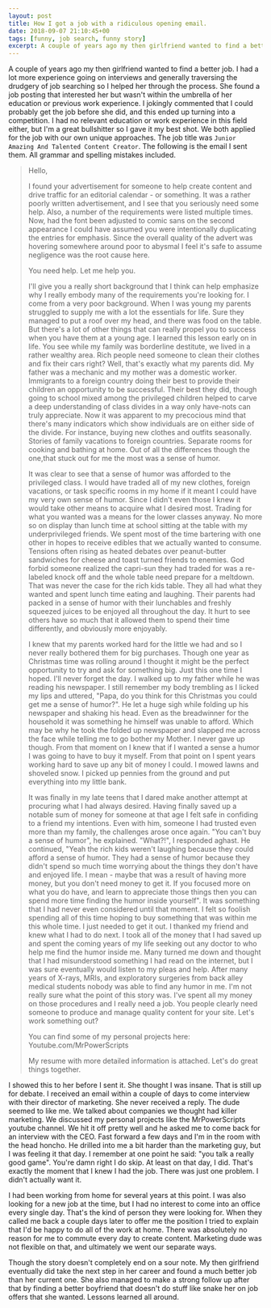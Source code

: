 ```yaml
---
layout: post
title: How I got a job with a ridiculous opening email.
date: 2018-09-07 21:10:45+00
tags: [funny, job search, funny story]
excerpt: A couple of years ago my then girlfriend wanted to find a better job. I had a lot more experience going on interviews and generally traversing the drudgery of job searching so I helped her through the process. She found a job posting that interested her but wasn't within the umbrella of her education or previous work experience. I jokingly commented that I could probably get the job before she did, and this ended up turning into a competition. I had no relevant education or work experience in this field either, but I'm a great bullshitter so I gave it my best shot. We both applied for the job with our own unique approaches.
---
```


A couple of years ago my then girlfriend wanted to find a better job. I had a lot more experience going on interviews and generally traversing the drudgery of job searching so I helped her through the process. She found a job posting that interested her but wasn't within the umbrella of her education or previous work experience. I jokingly commented that I could probably get the job before she did, and this ended up turning into a competition. I had no relevant education or work experience in this field either, but I'm a great bullshitter so I gave it my best shot. We both applied for the job with our own unique approaches. The job title was `Junior Amazing And Talented Content Creator`. The following is the email I sent them. All grammar and spelling mistakes included.

>Hello,
>
>I found your advertisement for someone to help create content and drive traffic for an editorial calendar - or something. It was a rather poorly written advertisement, and I see that you seriously need some help. Also, a number of the requirements were listed multiple times. Now, had the font been adjusted to comic sans on the second appearance I could have assumed you were intentionally duplicating the entries for emphasis. Since the overall quality of the advert was hovering somewhere around poor to abysmal I feel it's safe to assume negligence was the root cause here.
>
>You need help. Let me help you.
>
>I'll give you a really short background that I think can help emphasize why I really embody many of the requirements you're looking for. I come from a very poor background. When I was young my parents struggled to supply me with a lot the essentials for life. Sure they managed to put a roof over my head, and there was food on the table. But there's a lot of other things that can really propel you to success when you have them at a young age. I learned this lesson early on in life. 
>You see while my family was borderline destitute, we lived in a rather wealthy area. Rich people need someone to clean their clothes and fix their cars right? Well, that's exactly what my parents did. My father was a mechanic and my mother was a domestic worker. Immigrants to a foreign country doing their best to provide their children an opportunity to be successful. Their best they did, though going to school mixed among the privileged children helped to carve a deep understanding of class divides in a way only have-nots can truly appreciate. Now it was apparent to my precocious mind that there's many indicators which show individuals are on either side of the divide. For instance, buying new clothes and outfits seasonally. Stories of family vacations to foreign countries. Separate rooms for cooking and bathing at home. Out of all the differences though the one,that stuck out for me the most was a sense of humor. 
>
>It was clear to see that a sense of humor was afforded to the privileged class. I would have traded all of my new clothes, foreign vacations, or task specific rooms in my home if it meant I could have my very own sense of humor. Since I didn't even those I knew it would take other means to acquire what I desired most. Trading for what you wanted was a means for the lower classes anyway. No more so on display than lunch time at school sitting at the table with my underprivileged friends. We spent most of the time bartering with one other in hopes to receive edibles that we actually wanted to consume. Tensions often rising as heated debates over peanut-butter sandwiches for cheese and toast turned friends to enemies. God forbid someone realized the capri-sun they had traded for was a re-labeled knock off and the whole table need prepare for a meltdown. That was never the case for the rich kids table. They all had what they wanted and spent lunch time eating and laughing. Their parents had packed in a sense of humor with their lunchables and freshly squeezed juices to be enjoyed all throughout the day. It hurt to see others have so much that it allowed them to spend their time differently, and obviously more enjoyably. 
>
>I knew that my parents worked hard for the little we had and so I never really bothered them for big purchases. Though one year as Christmas time was rolling around I thought it might be the perfect opportunity to try and ask for something big. Just this one time I hoped. I'll never forget the day. I walked up to my father while he was reading his newspaper. I still remember my body trembling as I licked my lips and uttered, "Papa, do you think for this Christmas you could get me a sense of humor?". He let a huge sigh while folding up his newspaper and shaking his head. Even as the breadwinner for the household it was something he himself was unable to afford. Which may be why he took the folded up newspaper and slapped me across the face while telling me to go bother my Mother. I never gave up though. From that moment on I knew that if I wanted a sense a humor I was going to have to buy it myself.
>From that point on I spent years working hard to save up any bit of money I could. I mowed lawns and shoveled snow. I picked up pennies from the ground and put everything into my little bank. 
>
>It was finally in my late teens that I dared make another attempt at procuring what I had always desired. Having finally saved up a notable sum of money for someone at that age I felt safe in confiding to a friend my intentions. Even with him, someone I had trusted even more than my family, the challenges arose once again. "You can't buy a sense of humor", he explained. "What?!", I responded aghast. He continued, "Yeah the rich kids weren't laughing because they could afford a sense of humor. They had a sense of humor because they didn't spend so much time worrying about the things they don't have and enjoyed life. I mean - maybe that was a result of having more money, but you don't need money to get it. If you focused more on what you do have, and learn to appreciate those things then you can spend more time finding the humor inside yourself". It was something that I had never even considered until that moment. I felt so foolish spending all of this time hoping to buy something that was within me this whole time. I just needed to get it out. I thanked my friend and knew what I had to do next. I took all of the money that I had saved up and spent the coming years of my life seeking out any doctor to who help me find the humor inside me. Many turned me down and thought that I had misunderstood something I had read on the internet, but I was sure eventually would listen to my pleas and help. After many years of X-rays, MRIs, and exploratory surgeries from back alley medical students nobody was able to find any humor in me. I'm not really sure what the point of this story was. I've spent all my money on those procedures and I really need a job. You people clearly need someone to produce and manage quality content for your site. Let's work something out?
>
>You can find some of my personal projects here:
>Youtube.com/MrPowerScripts
>
>My resume with more detailed information is attached. Let's do great things together.

I showed this to her before I sent it. She thought I was insane. That is still up for debate. I received an email within a couple of days to come interview with their director of marketing. She never received a reply. The dude seemed to like me. We talked about companies we thought had killer marketing. We discussed my personal projects like the MrPowerScripts youtube channel. We hit it off pretty well and he asked me to come back for an interview with the CEO. Fast forward a few days and I'm in the room with the head honcho. He drilled into me a bit harder than the marketing guy, but I was feeling it that day. I remember at one point he said: "you talk a really good game". You're damn right I do skip. At least on that day, I did. That's exactly the moment that I knew I had the job. There was just one problem. I didn't actually want it.

I had been working from home for several years at this point. I was also looking for a new job at the time, but I had no interest to come into an office every single day. That's the kind of person they were looking for. When they called me back a couple days later to offer me the position I tried to explain that I'd be happy to do all of the work at home. There was absolutely no reason for me to commute every day to create content. Marketing dude was not flexible on that, and ultimately we went our separate ways.

Though the story doesn't completely end on a sour note. My then girlfriend eventually did take the next step in her career and found a much better job than her current one. She also managed to make a strong follow up after that by finding a better boyfriend that doesn't do stuff like snake her on job offers that she wanted. Lessons learned all around.

